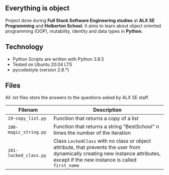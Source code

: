 Everything is object
---

Project done during **Full Stack Software Engineering studies** at **ALX SE Programming** and  **Holberton School.** It aims to learn about object oriented programming (OOP), mutability, identity and data types in **Python.**

Technology
---
* Python Scripts are written with Python 3.8.5
* Tested on Ubuntu 20.04 LTS
* pycodestyle (version 2.8.*)

Files
---
All .txt files store the answers to the questions asked by ALX SE staff.

**Filenam**                       |**Description**
----------------------------------|-------------------------------
`19-copy_list.py`                 | Function that returns a copy of a list
`100-magic_string.py`             | Function that returns a string "BestSchool" n times the number of the iteration
`101-locked_class.py`             | Class `LockedClass` with no class or object attribute, that prevents the user from dynamically creating new instance attributes, except if the new instance is called `first_name`
